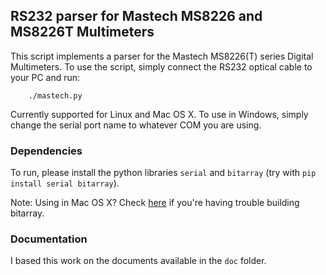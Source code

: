 ## RS232 parser for Mastech MS8226 and MS8226T Multimeters ##

This script implements a parser for the Mastech MS8226(T) series Digital Multimeters. To use the script, simply connect the RS232 optical cable to your PC and run:

```
	./mastech.py
```

Currently supported for Linux and Mac OS X. To use in Windows, simply change the serial port name to whatever COM you are using.

### Dependencies ###

To run, please install the python libraries `serial` and `bitarray` (try with `pip install serial bitarray`).

Note: Using in Mac OS X? Check [here](http://stackoverflow.com/questions/22313407/clang-error-unknown-argument-mno-fused-madd-python-package-installation-fa) if you're having trouble building bitarray.

### Documentation ###

I based this work on the documents available in the `doc` folder.
